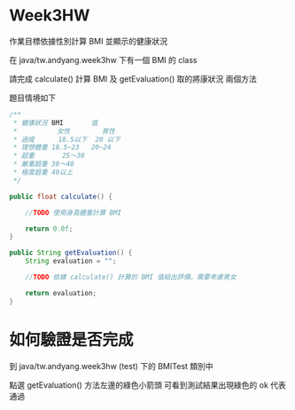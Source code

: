 # Week3HW

作業目標依據性別計算 BMI 並顯示的健康狀況 

在 java/tw.andyang.week3hw 下有一個 BMI 的 class

請完成 calculate() 計算 BMI 及 getEvaluation() 取的將康狀況 兩個方法

題目情境如下 

```java
/**
 * 健康狀況	BMI       值
 *          女性	      男性
 * 過瘦      18.5以下  20 以下
 * 理想體重	18.5~23   20~24
 * 超重	    25～30
 * 嚴重超重	30～40
 * 極度超重	40以上
 */
```

```java
public float calculate() {

    //TODO 使用身高體重計算 BMI

    return 0.0f;
}
```

```java
public String getEvaluation() {
    String evaluation = "";

    //TODO 依據 calculate() 計算的 BMI 值給出評價，需要考慮男女

    return evaluation;
}
```

# 如何驗證是否完成

到 java/tw.andyang.week3hw (test) 下的 BMITest 類別中

點選 getEvaluation() 方法左邊的綠色小箭頭 可看到測試結果出現綠色的 ok 代表通過
